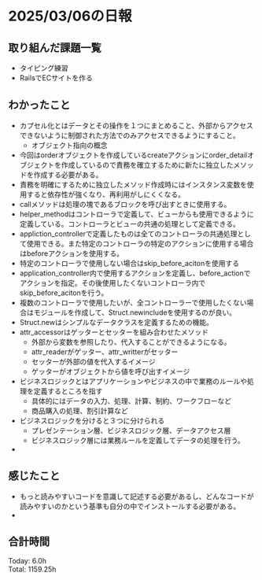 # 2025/03/06の日報
## 取り組んだ課題一覧
* タイピング練習
*  RailsでECサイトを作る
## わかったこと
* カプセル化とはデータとその操作を１つにまとめること、外部からアクセスできないように制御された方法でのみアクセスできるようにすること。
  *  オブジェクト指向の概念
*  今回はorderオブジェクトを作成しているcreateアクションにorder_detailオブジェクトを作成しているので責務を確立するために新たに独立したメソッドを作成する必要がある。
*  責務を明確にするために独立したメソッド作成時にはインスタンス変数を使用すると依存性が強くなり、再利用がしにくくなる。
*  callメソッドは処理の塊であるブロックを呼び出すときに使用する。
*  helper_methodはコントローラで定義して、ビューからも使用できるように定義している。コントローラとビューの共通の処理として定義できる。
*  appliction_controllerで定義したものは全てのコントローラの共通処理として使用できる。また特定のコントローラの特定のアクションに使用する場合はbeforeアクションを使用する。
*  特定のコントローラで使用しない場合はskip_before_acitonを使用する
  * application_controller内で使用するアクションを定義し、before_actionでアクションを指定。その後使用したくないコントローラ内でskip_before_acitonを行う。
* 複数のコントローラで使用したいが、全コントローラーで使用したくない場合はモジュールを作成して、Struct.newincludeを使用するのが良い。
* Struct.newはシンプルなデータクラスを定義するための機能。
* attr_accessorはゲッターとセッターを組み合わせたメソッド
  * 外部から変数を参照したり、代入することができるようになる。
  * attr_readerがゲッター、attr_writterがセッター
  * セッターが外部の値を代入するイメージ
  * ゲッターがオブジェクトから値を呼び出すイメージ
* ビジネスロジックとはアプリケーションやビジネスの中で業務のルールや処理を定義するところを指す
  * 具体的にはデータの入力、処理、計算、制約、ワークフローなど
  * 商品購入の処理、割引計算など
* ビジネスロジックを分けると３つに分けられる
  * プレゼンテーション層、ビジネスロジック層、データアクセス層
  * ビジネスロジック層には業務ルールを定義してデータの処理を行う。
*             
## 感じたこと
* もっと読みやすいコードを意識して記述する必要があるし、どんなコードが読みやすいのかという基準も自分の中でインストールする必要がある。
* 
## 合計時間 
Today: 6.0h<br>
Total: 1159.25h
